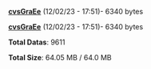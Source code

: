 [**cvsGraEe**](/data/cvsGraEe.txt) (12/02/23 - 17:51)- 6340 bytes

[**cvsGraEe**](/data/cvsGraEe.txt) (12/02/23 - 17:51)- 6340 bytes

**Total Datas**: 9611

**Total Size**: 64.05 MB / 64.0 MB